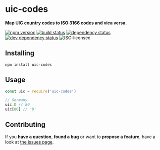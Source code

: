 # uic-codes

**Map [UIC country codes](https://en.wikipedia.org/wiki/List_of_UIC_country_codes) to [ISO 3166 codes](https://en.wikipedia.org/wiki/ISO_3166-1_alpha-3#Current_codes) and vica versa.**

[![npm version](https://img.shields.io/npm/v/uic-codes.svg)](https://www.npmjs.com/package/uic-codes)
[![build status](https://img.shields.io/travis/derhuerst/uic-codes.svg)](https://travis-ci.org/derhuerst/uic-codes)
[![dependency status](https://img.shields.io/david/derhuerst/uic-codes.svg)](https://david-dm.org/derhuerst/uic-codes)
[![dev dependency status](https://img.shields.io/david/dev/derhuerst/uic-codes.svg)](https://david-dm.org/derhuerst/uic-codes#info=devDependencies)
![ISC-licensed](https://img.shields.io/github/license/derhuerst/uic-codes.svg)


## Installing

```shell
npm install uic-codes
```


## Usage

```js
const uic = require('uic-codes')

// Germany
uic.D // 80
uic[80] // 'D'
```


## Contributing

If you **have a question**, **found a bug** or want to **propose a feature**, have a look at [the issues page](https://github.com/derhuerst/uic-codes/issues).
